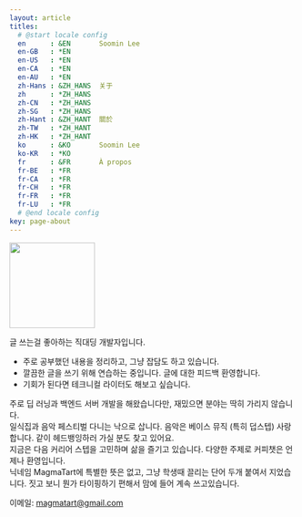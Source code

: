 ```yaml
---
layout: article
titles:
  # @start locale config
  en      : &EN       Soomin Lee
  en-GB   : *EN
  en-US   : *EN
  en-CA   : *EN
  en-AU   : *EN
  zh-Hans : &ZH_HANS  关于
  zh      : *ZH_HANS
  zh-CN   : *ZH_HANS
  zh-SG   : *ZH_HANS
  zh-Hant : &ZH_HANT  關於
  zh-TW   : *ZH_HANT
  zh-HK   : *ZH_HANT
  ko      : &KO       Soomin Lee
  ko-KR   : *KO
  fr      : &FR       À propos
  fr-BE   : *FR
  fr-CA   : *FR
  fr-CH   : *FR
  fr-FR   : *FR
  fr-LU   : *FR
  # @end locale config
key: page-about
---
```

<image src="https://github-production-user-asset-6210df.s3.amazonaws.com/20470274/268197951-54d28627-d080-4f4b-a18e-0bb744b9c0b7.jpeg" width=150/>

글 쓰는걸 좋아하는 직대딩 개발자입니다.
- 주로 공부했던 내용을 정리하고, 그냥 잡담도 하고 있습니다.
- 깔끔한 글을 쓰기 위해 연습하는 중입니다. 글에 대한 피드백 환영합니다.
- 기회가 된다면 테크니컬 라이터도 해보고 싶습니다.

주로 딥 러닝과 백엔드 서버 개발을 해왔습니다만, 재밌으면 분야는 딱히 가리지 않습니다. \
일식집과 음악 페스티벌 다니는 낙으로 삽니다. 음악은 베이스 뮤직 (특히 덥스텝) 사랑합니다. 같이 헤드뱅잉하러 가실 분도 찾고 있어요. \
지금은 다음 커리어 스텝을 고민하며 삶을 즐기고 있습니다. 다양한 주제로 커피챗은 언제나 환영입니다. \
닉네임 MagmaTart에 특별한 뜻은 없고, 그냥 학생때 끌리는 단어 두개 붙여서 지었습니다. 짓고 보니 뭔가 타이핑하기 편해서 맘에 들어 계속 쓰고있습니다.

이메일: <a href="mailto:magmatart@gmail.com">magmatart@gmail.com</a>